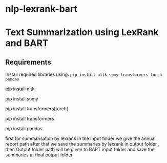 # nlp-lexrank-bart
# Text Summarization using LexRank and BART

   
## Requirements
 
Install required libraries using: `pip install nltk sumy transformers torch pandas`

pip install nltk

pip install sumy

pip install transformers[torch]

pip install transformers

pip install pandas


first for summarisation by lexrank in the input folder we give the annual report path after that we save the summaries by lexrank in output folder ,
then Output folder path will be given to BART input folder and save the summaries at final output folder 

 
 
